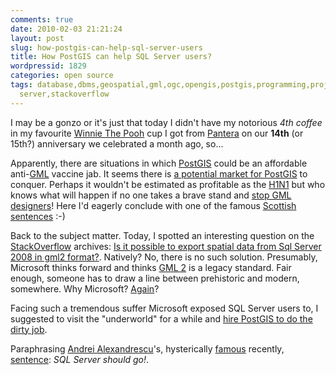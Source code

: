 ```yaml
---
comments: true
date: 2010-02-03 21:21:24
layout: post
slug: how-postgis-can-help-sql-server-users
title: How PostGIS can help SQL Server users?
wordpressid: 1829
categories: open source
tags: database,dbms,geospatial,gml,ogc,opengis,postgis,programming,project,rdbms,spatial,sptial,sql,sql
  server,stackoverflow
---
```


I may be a gonzo or it's just that today I didn't have my notorious _4th coffee_ in my favourite [Winnie The Pooh](http://www.whittard.co.uk/store/catalogue/China-P7000/Mugs-SC7002/Winnie-The-Pooh-Mug-208959.raa) cup I got from [Pantera](http://www.flickr.com/photos/mloskot/tags/pantera) on our **14th** (or 15th?) anniversary we celebrated a month ago, so...





Apparently, there are situations in which [PostGIS](http://www.postgis.org) could be an affordable anti-[GML](http://en.wikipedia.org/wiki/Geography_Markup_Language) vaccine jab. It seems there is [a potential market for PostGIS](http://blog.cleverelephant.ca/2008/10/sponsor-geos-make-postgis-faster.html) to conquer. Perhaps it wouldn't be estimated as profitable as the [H1N1](http://marketsandmarkets.wordpress.com/2009/10/23/h1n1-swine-flu-influenza-vaccine-market-worth-us-7028-million-by-2011/) but who knows what will happen if no one takes a brave stand and [stop GML designers](http://www.geoplace.com/me2/dirmod.asp?sid=119CFE3ACE2A48319AA7DE6A39B80D66&nm=News&type=Publishing&mod=Publications%3A%3AArticle&mid=8F3A7027421841978F18BE895F87F791&tier=4&id=A6331F2C001C4DBA81A350F0BA07980E)! Here I'd eagerly conclude with one of the famous [Scottish](http://en.wikipedia.org/wiki/A_History_of_Scotland_%28TV_series%29) [sentences](http://www.firstfoot.com/dictionary/full.html) :-)





Back to the subject matter. Today, I spotted an interesting question on the [StackOverflow](http://stackoverflow.com/) archives: [Is it possible to export spatial data from Sql Server 2008 in gml2 format?](http://stackoverflow.com/questions/352814/is-it-possible-to-export-spatial-data-from-sql-server-2008-in-gml2-format/). Natively? No, there is no such solution. Presumably, Microsoft thinks forward and thinks [GML 2](http://www.opengeospatial.org/standards/gml) is a legacy standard. Fair enough, someone has to draw a line between prehistoric and modern, somewhere. Why Microsoft? [Again](http://www.microsoft.com/visualstudio/en-us/products/2010/default.mspx)?





Facing such a tremendous suffer Microsoft exposed SQL Server users to, I suggested to visit the "underworld" for a while and [hire PostGIS to do the dirty job](http://stackoverflow.com/questions/352814/is-it-possible-to-export-spatial-data-from-sql-server-2008-in-gml2-format/2194841#2194841).





Paraphrasing [Andrei Alexan­dres­cu](http://en.wikipedia.org/wiki/Andrei_Alexandrescu)'s, hysterically [famous](http://www.reddit.com/r/programming/comments/8isiw/author_of_modern_c_design_stl_iterators_must_die/) recently, [sentence](http://lambda-the-ultimate.org/node/3520): _SQL Server should go!_.
